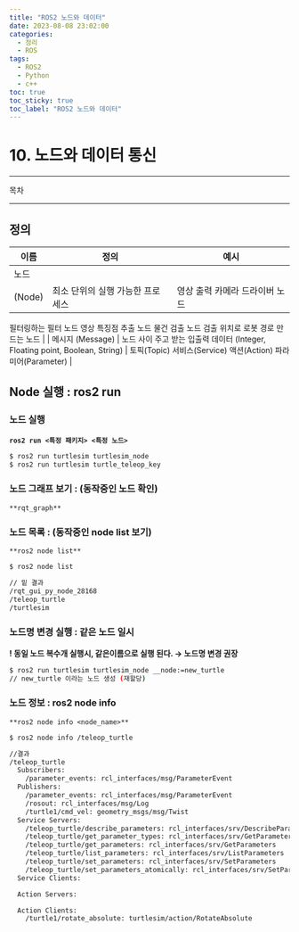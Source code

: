 ```yaml
---
title: "ROS2 노드와 데이터"
date: 2023-08-08 23:02:00
categories:
  - 정리
  - ROS
tags:
  - ROS2
  - Python
  - c++
toc: true
toc_sticky: true
toc_label: "ROS2 노드와 데이터"
---
```


# 10. 노드와 데이터 통신

---

목차

---

## 정의
  
| 이름 | 정의 | 예시 |
| --- | --- | --- |
| 노드
(Node) | 최소 단위의 실행 가능한 프로세스 | 영상 출력 카메라 드라이버 노드
필터링하는 필터 노드
영상 특징점 추출 노드
물건 검출 노드
검출 위치로 로봇 경로 만드는 노드 |
| 메시지
(Message) | 노드 사이 주고 받는 입출력 데이터
(Integer, Floating point, Boolean, String) | 토픽(Topic)
서비스(Service)
액션(Action)
파라미어(Parameter) |

## Node 실행 : ros2 run

### **노드 실행**

**`ros2 run <특정 패키지> <특정 노드>`**

```bash
$ ros2 run turtlesim turtlesim_node
$ ros2 run turtlesim turtle_teleop_key
```

### 노드 그래프 보기 : (동작중인 노드 확인)

`**rqt_graph**`

### 노드 목록 : (동작중인 node list 보기)

`**ros2 node list**`

```bash
$ ros2 node list

// 밑 결과
/rqt_gui_py_node_28168
/teleop_turtle
/turtlesim
```

### 노드명 변경 실행 : 같은 노드 일시

**! 동일 노드 복수개 실행시, 같은이름으로 실행 된다. → 노드명 변경 권장**

```bash
$ ros2 run turtlesim turtlesim_node __node:=new_turtle
// new_turtle 이라는 노드 생성 (재할당)
```

### 노드 정보 : ros2 node info

`**ros2 node info <node_name>**`

```bash
$ ros2 node info /teleop_turtle

//결과
/teleop_turtle
  Subscribers:
    /parameter_events: rcl_interfaces/msg/ParameterEvent
  Publishers:
    /parameter_events: rcl_interfaces/msg/ParameterEvent
    /rosout: rcl_interfaces/msg/Log
    /turtle1/cmd_vel: geometry_msgs/msg/Twist
  Service Servers:
    /teleop_turtle/describe_parameters: rcl_interfaces/srv/DescribeParameters
    /teleop_turtle/get_parameter_types: rcl_interfaces/srv/GetParameterTypes
    /teleop_turtle/get_parameters: rcl_interfaces/srv/GetParameters
    /teleop_turtle/list_parameters: rcl_interfaces/srv/ListParameters
    /teleop_turtle/set_parameters: rcl_interfaces/srv/SetParameters
    /teleop_turtle/set_parameters_atomically: rcl_interfaces/srv/SetParametersAtomically
  Service Clients:

  Action Servers:

  Action Clients:
    /turtle1/rotate_absolute: turtlesim/action/RotateAbsolute
```
